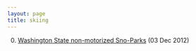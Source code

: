 ```yaml
---
layout: page
title: skiing
---
```


0. [Washington State non-motorized Sno-Parks](/bookmark/2012/12/03/washington-state-nordic-skiing.html) (03 Dec 2012) 
